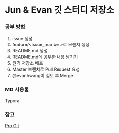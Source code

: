 # Jun & Evan 깃 스터디 저장소

### 공부 방법
1. issue 생성
2. feature/<issue_number>로 브랜치 생성
3. README.md 생성 
4. README.md에 공부한 내용 남기기
5. 원격 저장소 배포
6. Master 브랜치로 Pull Request 요청
7. @evanhwang이 검토 후 Merge

### MD 사용툴
Typora

### 참고
[Pro Git](https://git-scm.com/book/ko/v2)
